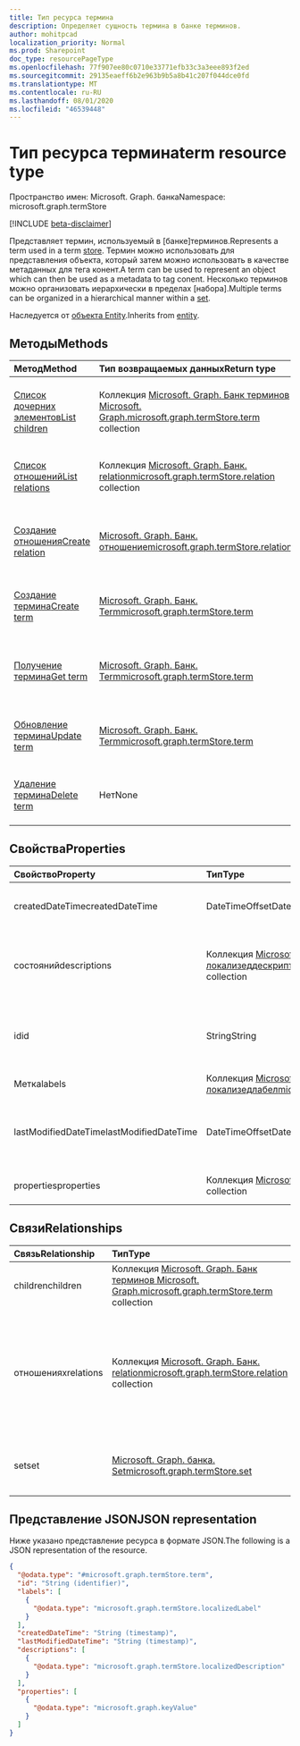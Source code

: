 ```yaml
---
title: Тип ресурса термина
description: Определяет сущность термина в банке терминов.
author: mohitpcad
localization_priority: Normal
ms.prod: Sharepoint
doc_type: resourcePageType
ms.openlocfilehash: 77f907ee80c0710e33771efb33c3a3eee893f2ed
ms.sourcegitcommit: 29135eaeff6b2e963b9b5a8b41c207f044dce0fd
ms.translationtype: MT
ms.contentlocale: ru-RU
ms.lasthandoff: 08/01/2020
ms.locfileid: "46539448"
---
```

# <a name="term-resource-type"></a><span data-ttu-id="be5be-103">Тип ресурса термина</span><span class="sxs-lookup"><span data-stu-id="be5be-103">term resource type</span></span>

<span data-ttu-id="be5be-104">Пространство имен: Microsoft. Graph. банка</span><span class="sxs-lookup"><span data-stu-id="be5be-104">Namespace: microsoft.graph.termStore</span></span>

[!INCLUDE [beta-disclaimer](../../includes/beta-disclaimer.md)]

<span data-ttu-id="be5be-105">Представляет термин, используемый в [банке]терминов.</span><span class="sxs-lookup"><span data-stu-id="be5be-105">Represents a term used in a term [store].</span></span> <span data-ttu-id="be5be-106">Термин можно использовать для представления объекта, который затем можно использовать в качестве метаданных для тега конент.</span><span class="sxs-lookup"><span data-stu-id="be5be-106">A term can be used to represent an object which can then be used as a metadata to tag conent.</span></span> <span data-ttu-id="be5be-107">Несколько терминов можно организовать иерархически в пределах [набора].</span><span class="sxs-lookup"><span data-stu-id="be5be-107">Multiple terms can be organized in a hierarchical manner within a [set].</span></span>

<span data-ttu-id="be5be-108">Наследуется от [объекта Entity](../resources/entity.md).</span><span class="sxs-lookup"><span data-stu-id="be5be-108">Inherits from [entity](../resources/entity.md).</span></span>

## <a name="methods"></a><span data-ttu-id="be5be-109">Методы</span><span class="sxs-lookup"><span data-stu-id="be5be-109">Methods</span></span>
|<span data-ttu-id="be5be-110">Метод</span><span class="sxs-lookup"><span data-stu-id="be5be-110">Method</span></span>|<span data-ttu-id="be5be-111">Тип возвращаемых данных</span><span class="sxs-lookup"><span data-stu-id="be5be-111">Return type</span></span>|<span data-ttu-id="be5be-112">Описание</span><span class="sxs-lookup"><span data-stu-id="be5be-112">Description</span></span>|
|:---|:---|:---|
|[<span data-ttu-id="be5be-113">Список дочерних элементов</span><span class="sxs-lookup"><span data-stu-id="be5be-113">List children</span></span>](../api/termstore-term-list-children.md)|<span data-ttu-id="be5be-114">Коллекция [Microsoft. Graph. Банк терминов Microsoft. Graph.](../resources/termstore-term.md)</span><span class="sxs-lookup"><span data-stu-id="be5be-114">[microsoft.graph.termStore.term](../resources/termstore-term.md) collection</span></span>|<span data-ttu-id="be5be-115">Получение потомков первого уровня термина в [банке]терминов.</span><span class="sxs-lookup"><span data-stu-id="be5be-115">Get the first level children of a term in a term [store].</span></span>|
|[<span data-ttu-id="be5be-116">Список отношений</span><span class="sxs-lookup"><span data-stu-id="be5be-116">List relations</span></span>](../api/termstore-term-list-relations.md)|<span data-ttu-id="be5be-117">Коллекция [Microsoft. Graph. Банк. relation](../resources/termstore-relation.md)</span><span class="sxs-lookup"><span data-stu-id="be5be-117">[microsoft.graph.termStore.relation](../resources/termstore-relation.md) collection</span></span>|<span data-ttu-id="be5be-118">Получение отношений терминов в [банке]терминов.</span><span class="sxs-lookup"><span data-stu-id="be5be-118">Get the relations of a term in a term [store].</span></span>|
|[<span data-ttu-id="be5be-119">Создание отношения</span><span class="sxs-lookup"><span data-stu-id="be5be-119">Create relation</span></span>](../api/termstore-relation-post.md)|[<span data-ttu-id="be5be-120">Microsoft. Graph. Банк. отношение</span><span class="sxs-lookup"><span data-stu-id="be5be-120">microsoft.graph.termStore.relation</span></span>](../resources/termstore-relation.md)|<span data-ttu-id="be5be-121">Создание нового отношения для термина или [набора] в [банке]терминов.</span><span class="sxs-lookup"><span data-stu-id="be5be-121">Create a new relation for a term or a [set] in a term [store].</span></span>|
|[<span data-ttu-id="be5be-122">Создание термина</span><span class="sxs-lookup"><span data-stu-id="be5be-122">Create term</span></span>](../api/termstore-term-post.md)|[<span data-ttu-id="be5be-123">Microsoft. Graph. Банк. Term</span><span class="sxs-lookup"><span data-stu-id="be5be-123">microsoft.graph.termStore.term</span></span>](../resources/termstore-term.md)|<span data-ttu-id="be5be-124">Создайте новый объект Term в [банке]терминов.</span><span class="sxs-lookup"><span data-stu-id="be5be-124">Create a new term object in a term [store].</span></span>|
|[<span data-ttu-id="be5be-125">Получение термина</span><span class="sxs-lookup"><span data-stu-id="be5be-125">Get term</span></span>](../api/termstore-term-get.md)|[<span data-ttu-id="be5be-126">Microsoft. Graph. Банк. Term</span><span class="sxs-lookup"><span data-stu-id="be5be-126">microsoft.graph.termStore.term</span></span>](../resources/termstore-term.md)|<span data-ttu-id="be5be-127">Чтение свойств и связей объекта Term в [банке]терминов.</span><span class="sxs-lookup"><span data-stu-id="be5be-127">Read the properties and relationships of a term object in a term  [store].</span></span>|
|[<span data-ttu-id="be5be-128">Обновление термина</span><span class="sxs-lookup"><span data-stu-id="be5be-128">Update term</span></span>](../api/termstore-term-update.md)|[<span data-ttu-id="be5be-129">Microsoft. Graph. Банк. Term</span><span class="sxs-lookup"><span data-stu-id="be5be-129">microsoft.graph.termStore.term</span></span>](../resources/termstore-term.md)|<span data-ttu-id="be5be-130">Обновление свойств объекта Term в [банке]терминов.</span><span class="sxs-lookup"><span data-stu-id="be5be-130">Update the properties of a term object in a term [store].</span></span>|
|[<span data-ttu-id="be5be-131">Удаление термина</span><span class="sxs-lookup"><span data-stu-id="be5be-131">Delete term</span></span>](../api/termstore-term-delete.md)|<span data-ttu-id="be5be-132">Нет</span><span class="sxs-lookup"><span data-stu-id="be5be-132">None</span></span>|<span data-ttu-id="be5be-133">Удаление объекта Term в [банке]терминов.</span><span class="sxs-lookup"><span data-stu-id="be5be-133">Delete a term object in a term [store].</span></span>|

## <a name="properties"></a><span data-ttu-id="be5be-134">Свойства</span><span class="sxs-lookup"><span data-stu-id="be5be-134">Properties</span></span>
|<span data-ttu-id="be5be-135">Свойство</span><span class="sxs-lookup"><span data-stu-id="be5be-135">Property</span></span>|<span data-ttu-id="be5be-136">Тип</span><span class="sxs-lookup"><span data-stu-id="be5be-136">Type</span></span>|<span data-ttu-id="be5be-137">Описание</span><span class="sxs-lookup"><span data-stu-id="be5be-137">Description</span></span>|
|:---|:---|:---|
|<span data-ttu-id="be5be-138">createdDateTime</span><span class="sxs-lookup"><span data-stu-id="be5be-138">createdDateTime</span></span>|<span data-ttu-id="be5be-139">DateTimeOffset</span><span class="sxs-lookup"><span data-stu-id="be5be-139">DateTimeOffset</span></span>|<span data-ttu-id="be5be-140">Дата и время создания терминов.</span><span class="sxs-lookup"><span data-stu-id="be5be-140">Date and time of term creation.</span></span> <span data-ttu-id="be5be-141">Только для чтения</span><span class="sxs-lookup"><span data-stu-id="be5be-141">Read-only</span></span>|
|<span data-ttu-id="be5be-142">состояний</span><span class="sxs-lookup"><span data-stu-id="be5be-142">descriptions</span></span>|<span data-ttu-id="be5be-143">Коллекция [Microsoft. Graph. банка Microsoft. Graph. локализеддескриптион](../resources/termstore-localizeddescription.md)</span><span class="sxs-lookup"><span data-stu-id="be5be-143">[microsoft.graph.termStore.localizedDescription](../resources/termstore-localizeddescription.md) collection</span></span>|<span data-ttu-id="be5be-144">Описание термина, зависящего от Лангуажетаг</span><span class="sxs-lookup"><span data-stu-id="be5be-144">Description about term that is dependent on the languageTag</span></span>|
|<span data-ttu-id="be5be-145">id</span><span class="sxs-lookup"><span data-stu-id="be5be-145">id</span></span>|<span data-ttu-id="be5be-146">String</span><span class="sxs-lookup"><span data-stu-id="be5be-146">String</span></span>|<span data-ttu-id="be5be-147">Уникальный идентификатор термина.</span><span class="sxs-lookup"><span data-stu-id="be5be-147">Unique identifier of term.</span></span> <span data-ttu-id="be5be-148">Только чтение</span><span class="sxs-lookup"><span data-stu-id="be5be-148">Read-Only</span></span>|
|<span data-ttu-id="be5be-149">Метка</span><span class="sxs-lookup"><span data-stu-id="be5be-149">labels</span></span>|<span data-ttu-id="be5be-150">Коллекция [Microsoft. Graph. банка Microsoft. Graph. локализедлабел](../resources/termstore-localizedlabel.md)</span><span class="sxs-lookup"><span data-stu-id="be5be-150">[microsoft.graph.termStore.localizedLabel](../resources/termstore-localizedlabel.md) collection</span></span>||<span data-ttu-id="be5be-151">Метаданные метки для термина</span><span class="sxs-lookup"><span data-stu-id="be5be-151">Label metadata for a term</span></span>|
|<span data-ttu-id="be5be-152">lastModifiedDateTime</span><span class="sxs-lookup"><span data-stu-id="be5be-152">lastModifiedDateTime</span></span>|<span data-ttu-id="be5be-153">DateTimeOffset</span><span class="sxs-lookup"><span data-stu-id="be5be-153">DateTimeOffset</span></span>|<span data-ttu-id="be5be-154">Дата и время последнего изменения термина.</span><span class="sxs-lookup"><span data-stu-id="be5be-154">Last date and time of term modification.</span></span> <span data-ttu-id="be5be-155">Только для чтения</span><span class="sxs-lookup"><span data-stu-id="be5be-155">Read-only</span></span>|
|<span data-ttu-id="be5be-156">properties</span><span class="sxs-lookup"><span data-stu-id="be5be-156">properties</span></span>|<span data-ttu-id="be5be-157">Коллекция [Microsoft. Graph. ключзначение](../resources/keyvalue.md)</span><span class="sxs-lookup"><span data-stu-id="be5be-157">[microsoft.graph.keyValue](../resources/keyvalue.md) collection</span></span>|<span data-ttu-id="be5be-158">Коллекция свойств термина</span><span class="sxs-lookup"><span data-stu-id="be5be-158">Collection of properties on the term</span></span>|

## <a name="relationships"></a><span data-ttu-id="be5be-159">Связи</span><span class="sxs-lookup"><span data-stu-id="be5be-159">Relationships</span></span>
|<span data-ttu-id="be5be-160">Связь</span><span class="sxs-lookup"><span data-stu-id="be5be-160">Relationship</span></span>|<span data-ttu-id="be5be-161">Тип</span><span class="sxs-lookup"><span data-stu-id="be5be-161">Type</span></span>|<span data-ttu-id="be5be-162">Описание</span><span class="sxs-lookup"><span data-stu-id="be5be-162">Description</span></span>|
|:---|:---|:---|
|<span data-ttu-id="be5be-163">children</span><span class="sxs-lookup"><span data-stu-id="be5be-163">children</span></span>|<span data-ttu-id="be5be-164">Коллекция [Microsoft. Graph. Банк терминов Microsoft. Graph.](../resources/termstore-term.md)</span><span class="sxs-lookup"><span data-stu-id="be5be-164">[microsoft.graph.termStore.term](../resources/termstore-term.md) collection</span></span>|<span data-ttu-id="be5be-165">Дочерние элементы текущего термина</span><span class="sxs-lookup"><span data-stu-id="be5be-165">Children of current term</span></span>|
|<span data-ttu-id="be5be-166">отношениях</span><span class="sxs-lookup"><span data-stu-id="be5be-166">relations</span></span>|<span data-ttu-id="be5be-167">Коллекция [Microsoft. Graph. Банк. relation](../resources/termstore-relation.md)</span><span class="sxs-lookup"><span data-stu-id="be5be-167">[microsoft.graph.termStore.relation](../resources/termstore-relation.md) collection</span></span>|<span data-ttu-id="be5be-168">Указание терминов, связанных с текущим термином, в качестве закрепления или повторного использования</span><span class="sxs-lookup"><span data-stu-id="be5be-168">To indicate which terms are related to the current term as either pinned or reused</span></span>|
|<span data-ttu-id="be5be-169">set</span><span class="sxs-lookup"><span data-stu-id="be5be-169">set</span></span>|[<span data-ttu-id="be5be-170">Microsoft. Graph. банка. Set</span><span class="sxs-lookup"><span data-stu-id="be5be-170">microsoft.graph.termStore.set</span></span>](../resources/termstore-set.md)|<span data-ttu-id="be5be-171">[Набор] , в котором создается термин</span><span class="sxs-lookup"><span data-stu-id="be5be-171">The [set] in which the term is created</span></span>|

## <a name="json-representation"></a><span data-ttu-id="be5be-172">Представление JSON</span><span class="sxs-lookup"><span data-stu-id="be5be-172">JSON representation</span></span>
<span data-ttu-id="be5be-173">Ниже указано представление ресурса в формате JSON.</span><span class="sxs-lookup"><span data-stu-id="be5be-173">The following is a JSON representation of the resource.</span></span>
<!-- {
  "blockType": "resource",
  "keyProperty": "id",
  "@odata.type": "microsoft.graph.termStore.term",
  "baseType": "microsoft.graph.entity",
  "openType": false
}
-->
``` json
{
  "@odata.type": "#microsoft.graph.termStore.term",
  "id": "String (identifier)",
  "labels": [
    {
      "@odata.type": "microsoft.graph.termStore.localizedLabel"
    }
  ],
  "createdDateTime": "String (timestamp)",
  "lastModifiedDateTime": "String (timestamp)",
  "descriptions": [
    {
      "@odata.type": "microsoft.graph.termStore.localizedDescription"
    }
  ],
  "properties": [
    {
      "@odata.type": "microsoft.graph.keyValue"
    }
  ]
}
```

[восстановлен]: ../resources/termstore-store.md
[store]: ../resources/termstore-store.md
[set]: ../resources/termstore-set.md
[term]: ../resources/termstore-term.md
[group]: ../resources/termstore-group.md

<!--
{
  "type": "#page.annotation",
  "description": "Term is the entity used for tagging in termStore",
  "keywords": "term,facet,resource",
  "section": "documentation",
  "tocPath": "Terms",
  "tocBookmarks": {
    "Resources/termstore-term": "#"
  },
  "suppressions": []
}
-->
